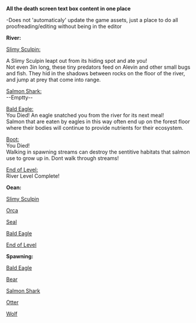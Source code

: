 **All the death screen text box content in one place**

-Does not 'automaticaly' update the game assets, just a place to do all proofreading/editing without being in the editor

**River:**

<ins>Slimy Sculpin:</ins>

A Slimy Sculpin leapt out from its hiding spot and ate you!\
Not even 3in long, these tiny predators feed on Alevin and other small bugs and fish. They hid in the shadows between rocks on the floor of the river, and jump at prey that come into range.

<ins>Salmon Shark:</ins>\
--Emptty--

<ins>Bald Eagle:</ins>\
You Died! An eagle snatched you from the river for its next meal!\
Salmon that are eaten by eagles in this way often end up on the forest floor
where their bodies will continue to provide nutrients for their ecosystem.

<ins>Boot:</ins>\
You Died!\
Walking in spawning streams can destroy the sentitive habitats that salmon use to grow up in.
Dont walk through streams!

<ins>End of Level:</ins>\
River Level Complete!

**Oean:**

<ins>Slimy Sculpin</ins>

<ins>Orca</ins>

<ins>Seal</ins>

<ins>Bald Eagle</ins>

<ins>End of Level</ins>

**Spawning:**

<ins>Bald Eagle</ins>

<ins>Bear</ins>

<ins>Salmon Shark</ins>

<ins>Otter</ins>

<ins>Wolf</ins>
